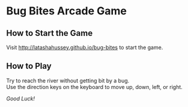 # Bug Bites Arcade Game


## How to Start the Game

Visit http://latashahussey.github.io/bug-bites to start the game.


## How to Play
Try to reach the river without getting bit by a bug.  
Use the direction keys on the keyboard to move up, down, left, or right.


*Good Luck!*
